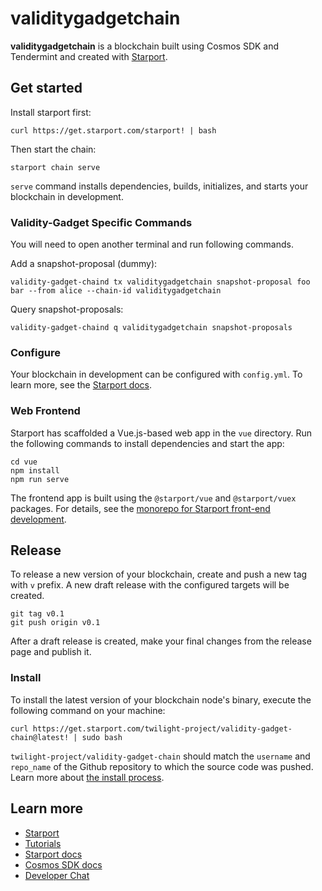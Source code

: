 # validitygadgetchain
**validitygadgetchain** is a blockchain built using Cosmos SDK and Tendermint and created with [Starport](https://starport.com).

## Get started

Install starport first:

```
curl https://get.starport.com/starport! | bash
```

Then start the chain:

```
starport chain serve
```

`serve` command installs dependencies, builds, initializes, and starts your blockchain in development.

### Validity-Gadget Specific Commands

You will need to open another terminal and run following commands.

Add a snapshot-proposal (dummy):

```
validity-gadget-chaind tx validitygadgetchain snapshot-proposal foo bar --from alice --chain-id validitygadgetchain
```

Query snapshot-proposals:

```
validity-gadget-chaind q validitygadgetchain snapshot-proposals
```

### Configure

Your blockchain in development can be configured with `config.yml`. To learn more, see the [Starport docs](https://docs.starport.com).

### Web Frontend

Starport has scaffolded a Vue.js-based web app in the `vue` directory. Run the following commands to install dependencies and start the app:

```
cd vue
npm install
npm run serve
```

The frontend app is built using the `@starport/vue` and `@starport/vuex` packages. For details, see the [monorepo for Starport front-end development](https://github.com/tendermint/vue).

## Release
To release a new version of your blockchain, create and push a new tag with `v` prefix. A new draft release with the configured targets will be created.

```
git tag v0.1
git push origin v0.1
```

After a draft release is created, make your final changes from the release page and publish it.

### Install
To install the latest version of your blockchain node's binary, execute the following command on your machine:

```
curl https://get.starport.com/twilight-project/validity-gadget-chain@latest! | sudo bash
```
`twilight-project/validity-gadget-chain` should match the `username` and `repo_name` of the Github repository to which the source code was pushed. Learn more about [the install process](https://github.com/allinbits/starport-installer).

## Learn more

- [Starport](https://starport.com)
- [Tutorials](https://docs.starport.com/guide)
- [Starport docs](https://docs.starport.com)
- [Cosmos SDK docs](https://docs.cosmos.network)
- [Developer Chat](https://discord.gg/H6wGTY8sxw)
